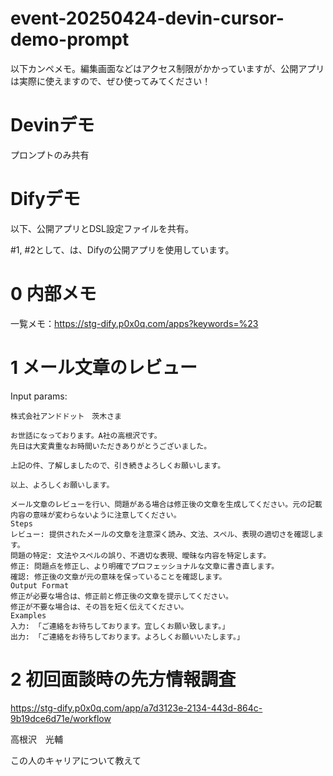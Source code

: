 # event-20250424-devin-cursor-demo-prompt

以下カンペメモ。編集画面などはアクセス制限がかかっていますが、公開アプリは実際に使えますので、ぜひ使ってみてください！


# Devinデモ

プロンプトのみ共有

# Difyデモ

以下、公開アプリとDSL設定ファイルを共有。

#1, #2として、は、Difyの公開アプリを使用しています。

# 0 内部メモ

一覧メモ：https://stg-dify.p0x0q.com/apps?keywords=%23

# 1 メール文章のレビュー

Input params:

```
株式会社アンドドット　茨木さま

お世話になっております。A社の高根沢です。
先日は大変貴重なお時間いただきありがとうございました。

上記の件、了解しましたので、引き続きよろしくお願いします。

以上、よろしくお願いします。
```


```
メール文章のレビューを行い、問題がある場合は修正後の文章を生成してください。元の記載内容の意味が変わらないように注意してください。
Steps
レビュー: 提供されたメールの文章を注意深く読み、文法、スペル、表現の適切さを確認します。
問題の特定: 文法やスペルの誤り、不適切な表現、曖昧な内容を特定します。
修正: 問題点を修正し、より明確でプロフェッショナルな文章に書き直します。
確認: 修正後の文章が元の意味を保っていることを確認します。
Output Format
修正が必要な場合は、修正前と修正後の文章を提示してください。
修正が不要な場合は、その旨を短く伝えてください。
Examples
入力: 「ご連絡をお待ちしております。宜しくお願い致します。」
出力: 「ご連絡をお待ちしております。よろしくお願いいたします。」
```


# 2 初回面談時の先方情報調査

https://stg-dify.p0x0q.com/app/a7d3123e-2134-443d-864c-9b19dce6d71e/workflow

高根沢　光輔

この人のキャリアについて教えて

